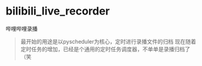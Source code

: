 # bilibili_live_recorder
哔哩哔哩录播
> 最开始的用途是以pyscheduler为核心，定时进行录播文件的归档
> 现在随着定时任务的增加，已经是个通用的定时任务调度器，不单单是录播归档了（笑
